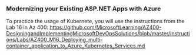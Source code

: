 ### Modernizing your Existing ASP.NET Apps with Azure

To practice the usage of Kubernete, you will use the instructions from the Lab 16 in Az 400:
https://github.com/MicrosoftLearning/AZ400-DesigningandImplementingMicrosoftDevOpsSolutions/blob/master/Instructions/Labs/AZ400_M16_Deploying_multi-container_application_to_Azure_Kubernetes_Services.md